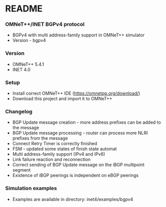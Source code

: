 # README #

### OMNeT++/INET BGPv4 protocol ###

* BGPv4 with multi address-family support in OMNeT++ simulator 
* Version - bgpv4

### Version ###
* OMNeT++ 5.4.1
* INET 4.0

### Setup ###
* Install correct OMNeT++ IDE (https://omnetpp.org/download/)
* Download this project and import it to OMNeT++

### Changelog ###
* BGP Update message creation - more address prefixes can be added to the message
* BGP Update message processing - router can process more NLRI prefixes from the message
* Connect Retry Timer is correctly finished
* FSM - updated some states of finish state automat
* Multi address-family support (IPv4 and IPv6)
* Link failure reaction and reconnection
* Correct sending of BGP Update message on the iBGP multipoint segment
* Existence of iBGP peerings is independent on eBGP peerings

### Simulation examples ###
* Examples are available in directory: inet4/examples/bgpv4


